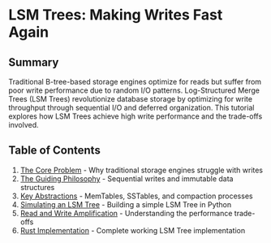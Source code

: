 # LSM Trees: Making Writes Fast Again

## Summary

Traditional B-tree-based storage engines optimize for reads but suffer from poor write performance due to random I/O patterns. Log-Structured Merge Trees (LSM Trees) revolutionize database storage by optimizing for write throughput through sequential I/O and deferred organization. This tutorial explores how LSM Trees achieve high write performance and the trade-offs involved.

## Table of Contents

1. [The Core Problem](./01-concepts-01-the-core-problem.md) - Why traditional storage engines struggle with writes
2. [The Guiding Philosophy](./01-concepts-02-the-guiding-philosophy.md) - Sequential writes and immutable data structures
3. [Key Abstractions](./01-concepts-03-key-abstractions.md) - MemTables, SSTables, and compaction processes
4. [Simulating an LSM Tree](./02-guides-01-simulating-an-lsm-tree.md) - Building a simple LSM Tree in Python
5. [Read and Write Amplification](./03-deep-dive-01-read-and-write-amplification.md) - Understanding the performance trade-offs
6. [Rust Implementation](./04-rust-implementation.md) - Complete working LSM Tree implementation